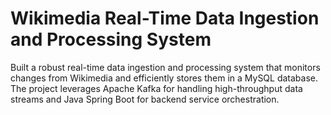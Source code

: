 # Wikimedia Real-Time Data Ingestion and Processing System
 Built a robust real-time data ingestion and processing system that monitors changes from Wikimedia and efficiently stores them in a MySQL database. The project leverages Apache Kafka for handling high-throughput data streams and Java Spring Boot for backend service orchestration.
